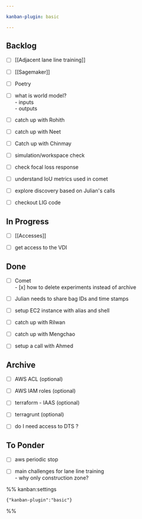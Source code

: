 ```yaml
---

kanban-plugin: basic

---
```


## Backlog

- [ ] [[Adjacent lane line training]]
- [ ] [[Sagemaker]]
- [ ] Poetry
- [ ] what is world model? <br>- inputs<br>- outputs
- [ ] catch up with Rohith
- [ ] catch up with Neet
- [ ] Catch up with Chinmay
- [ ] simulation/workspace check
- [ ] check focal loss response
- [ ] understand IoU metrics used in comet
- [ ] explore discovery based on Julian's calls
- [ ] checkout LIG code


## In Progress

- [ ] [[Accesses]]
- [ ] get access to the VDI


## Done

- [ ] Comet<br>- [x] how to delete experiments instead of archive
- [ ] Julian needs to share bag IDs and time stamps
- [ ] setup EC2 instance with alias and shell
- [ ] catch up with Rilwan
- [ ] catch up with Mengchao
- [ ] setup a call with Ahmed


## Archive

- [ ] AWS ACL (optional)
- [ ] AWS IAM roles (optional)
- [ ] terraform - IAAS (optional)
- [ ] terragrunt (optional)
- [ ] do I need access to DTS ?


## To Ponder

- [ ] aws periodic stop
- [ ] main challenges for lane line training<br>- why only construction zone?




%% kanban:settings
```
{"kanban-plugin":"basic"}
```
%%